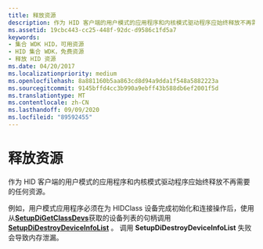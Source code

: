 ```yaml
---
title: 释放资源
description: 作为 HID 客户端的用户模式的应用程序和内核模式驱动程序应始终释放不再需要的任何资源。
ms.assetid: 19cbc443-cc25-448f-92dc-d9586c1fd5a7
keywords:
- 集合 WDK HID，可用资源
- HID 集合 WDK，免费资源
- 释放 HID 资源
ms.date: 04/20/2017
ms.localizationpriority: medium
ms.openlocfilehash: 8a881160b5aa863cd8d94a9dda1f548a5882223a
ms.sourcegitcommit: 9145bffd4cc3b990a9ebff43b588db6ef2001f5d
ms.translationtype: MT
ms.contentlocale: zh-CN
ms.lasthandoff: 09/09/2020
ms.locfileid: "89592455"
---
```

# <a name="freeing-resources"></a>释放资源


作为 HID 客户端的用户模式的应用程序和内核模式驱动程序应始终释放不再需要的任何资源。




例如，用户模式应用程序必须在为 HIDClass 设备完成初始化和连接操作后，使用从[**SetupDiGetClassDevs**](/windows/desktop/api/setupapi/nf-setupapi-setupdigetclassdevsw)获取的设备列表的句柄调用[**SetupDiDestroyDeviceInfoList**](/windows/desktop/api/setupapi/nf-setupapi-setupdidestroydeviceinfolist) 。 调用 **SetupDiDestroyDeviceInfoList** 失败会导致内存泄漏。

 

